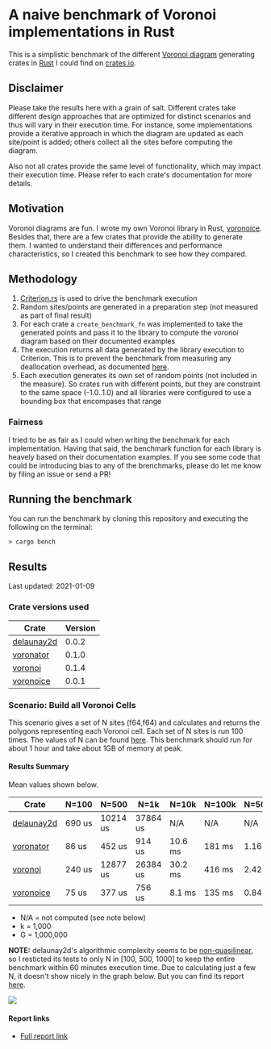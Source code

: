 # A naive benchmark of Voronoi implementations in Rust

This is a simplistic benchmark of the different [Voronoi diagram](https://en.wikipedia.org/wiki/Voronoi_diagram) generating crates in [Rust](https://www.rust-lang.org/) I could find on [crates.io](https://crates.io/search?q=voronoi).

## Disclaimer

Please take the results here with a grain of salt. Different crates take different design approaches that are optimized for distinct scenarios and thus will vary in their execution time. For instance, some implementations provide a iterative approach in which the diagram are updated as each site/point is added; others collect all the sites before computing the diagram.

Also not all crates provide the same level of functionality, which may impact their execution time. Please refer to each crate's documentation for more details.

## Motivation

Voronoi diagrams are fun. I wrote my own Voronoi library in Rust, [voronoice](https://github.com/andreesteve/voronoice). Besides that, there are a few crates that provide the ability to generate them. I wanted to understand their differences and performance characteristics, so I created this benchmark to see how they compared.

## Methodology

1. [Criterion.rs](https://github.com/bheisler/criterion.rs) is used to drive the benchmark execution
2. Random sites/points are generated in a preparation step (not measured as part of final result)
3. For each crate a ```create_benchmark_fn``` was implemented to take the generated points and pass it to the library to compute the voronoi diagram based on their documented examples
4. The execution returns all data generated by the library execution to Criterion. This is to prevent the benchmark from measuring any deallocation overhead, as documented [here](https://bheisler.github.io/criterion.rs/book/user_guide/timing_loops.html).
5. Each execution generates its own set of random points (not included in the measure). So crates run with different points, but they are constraint to the same space (-1.0..1.0) and all libraries were configured to use a bounding box that encompases that range

### Fairness

I tried to be as fair as I could when writing the benchmark for each implementation. Having that said, the benchmark function for each library is heavely based on their documentation examples. If you see some code that could be introducing bias to any of the brenchmarks, please do let me know by filing an issue or send a PR!

## Running the benchmark

You can run the benchmark by cloning this repository and executing the following on the terminal:

```> cargo bench```

## Results

Last updated: 2021-01-09

### Crate versions used

| Crate                                             | Version |
| ------------------------------------------------- | ------- |
| [delaunay2d](https://crates.io/crates/delaunay2d) | 0.0.2   |
| [voronator](https://crates.io/crates/voronator)   | 0.1.0   |
| [voronoi](https://crates.io/crates/voronoi)       | 0.1.4   |
| [voronoice](https://crates.io/crates/voronoice)   | 0.0.1   |

### Scenario: Build all Voronoi Cells

This scenario gives a set of N sites (f64,f64) and calculates and returns the polygons representing each Voronoi cell.
Each set of N sites is run 100 times.
The values of N can be found [here](/benches/compare.rs).
This benchmark should run for about 1 hour and take about 1GB of memory at peak.

#### Results Summary

Mean values shown below.

| Crate                                             | N=100  | N=500    | N=1k     | N=10k   | N=100k | N=500k | N=1G | N=2G |
| ------------------------------------------------- | -------|----------|----------|---------|--------|--------|--------|--------|
| [delaunay2d](https://crates.io/crates/delaunay2d) | 690 us | 10214 us | 37864 us | N/A     | N/A    | N/A    | N/A    | N/A    |
| [voronator](https://crates.io/crates/voronator)   | 86 us  | 452 us   | 914 us   | 10.6 ms | 181 ms | 1.16 s | 2.56 s | 5.36 s |
| [voronoi](https://crates.io/crates/voronoi)       | 240 us | 12877 us | 26384 us | 30.2 ms | 416 ms | 2.42 s | 5.10 s | 11.1 s |
| [voronoice](https://crates.io/crates/voronoice)   | 75 us  | 377 us   | 756 us   | 8.1 ms  | 135 ms | 0.84 s | 1.88 s | 4.04 s |


* N/A = not computed (see note below)
* k = 1,000
* G = 1,000,000

**NOTE:** delaunay2d's algorithmic complexity seems to be [non-quasilinear](https://en.wikipedia.org/wiki/Time_complexity#Quasilinear_time), so I resticted its tests to only N in [100, 500, 1000] to keep the entire benchmark within 60 minutes execution time. Due to calculating just a few N, it doesn't show nicely in the graph below. But you can find its report [here](target/criterion/Build%20Voronoi%20Cells/delauney2d/report/index.html).

![](target/criterion/Build%20Voronoi%20Cells/report/lines.svg)

#### Report links

* [Full report link](target/criterion/Build%20Voronoi%20Cells/report/index.html)